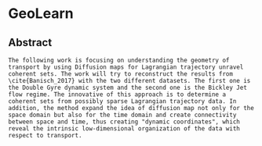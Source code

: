 # GeoLearn

## Abstract ##
    The following work is focusing on understanding the geometry of transport by using Diffusion maps for Lagrangian trajectory unravel coherent sets. The work will try to reconstruct the results from \cite{Banisch_2017} with the two different datasets. The first one is the Double Gyre dynamic system and the second one is the Bickley Jet flow regime. The innovative of this approach is to determine a coherent sets from possibly sparse Lagrangian trajectory data. In addition, the method expand the idea of diffusion map not only for the space domain but also for the time domain and create connectivity between space and time, thus creating "dynamic coordinates", which reveal the intrinsic low-dimensional organization of the data with respect to transport. 
